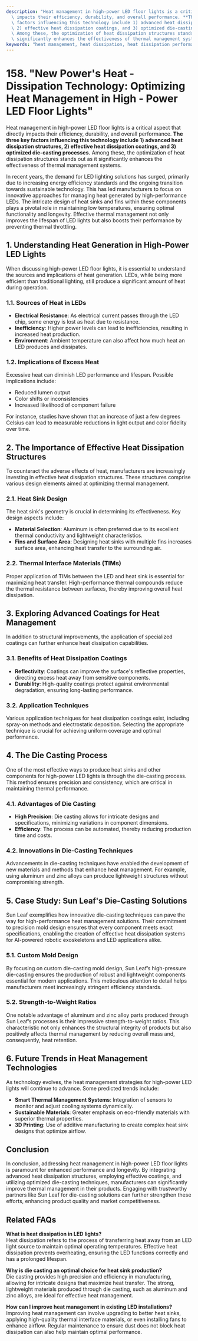 ```yaml
---
description: "Heat management in high-power LED floor lights is a critical aspect that directly\
  \ impacts their efficiency, durability, and overall performance. **The three key\
  \ factors influencing this technology include 1) advanced heat dissipation structures,\
  \ 2) effective heat dissipation coatings, and 3) optimized die-casting processes.**\
  \ Among these, the optimization of heat dissipation structures stands out as it\
  \ significantly enhances the effectiveness of thermal management systems. "
keywords: "heat management, heat dissipation, heat dissipation performance, die casting process"
---
```

# 158. "New Power's Heat - Dissipation Technology: Optimizing Heat Management in High - Power LED Floor Lights"

Heat management in high-power LED floor lights is a critical aspect that directly impacts their efficiency, durability, and overall performance. **The three key factors influencing this technology include 1) advanced heat dissipation structures, 2) effective heat dissipation coatings, and 3) optimized die-casting processes.** Among these, the optimization of heat dissipation structures stands out as it significantly enhances the effectiveness of thermal management systems. 

In recent years, the demand for LED lighting solutions has surged, primarily due to increasing energy efficiency standards and the ongoing transition towards sustainable technology. This has led manufacturers to focus on innovative approaches for managing heat generated by high-performance LEDs. The intricate design of heat sinks and fins within these components plays a pivotal role in maintaining low temperatures, ensuring optimal functionality and longevity. Effective thermal management not only improves the lifespan of LED lights but also boosts their performance by preventing thermal throttling.

## **1. Understanding Heat Generation in High-Power LED Lights**

When discussing high-power LED floor lights, it is essential to understand the sources and implications of heat generation. LEDs, while being more efficient than traditional lighting, still produce a significant amount of heat during operation. 

### **1.1. Sources of Heat in LEDs**

- **Electrical Resistance**: As electrical current passes through the LED chip, some energy is lost as heat due to resistance.
- **Inefficiency**: Higher power levels can lead to inefficiencies, resulting in increased heat production.
- **Environment**: Ambient temperature can also affect how much heat an LED produces and dissipates.

### **1.2. Implications of Excess Heat**

Excessive heat can diminish LED performance and lifespan. Possible implications include:
- Reduced lumen output
- Color shifts or inconsistencies
- Increased likelihood of component failure

For instance, studies have shown that an increase of just a few degrees Celsius can lead to measurable reductions in light output and color fidelity over time.

## **2. The Importance of Effective Heat Dissipation Structures**

To counteract the adverse effects of heat, manufacturers are increasingly investing in effective heat dissipation structures. These structures comprise various design elements aimed at optimizing thermal management.

### **2.1. Heat Sink Design**

The heat sink's geometry is crucial in determining its effectiveness. Key design aspects include:

- **Material Selection**: Aluminum is often preferred due to its excellent thermal conductivity and lightweight characteristics.
- **Fins and Surface Area**: Designing heat sinks with multiple fins increases surface area, enhancing heat transfer to the surrounding air.

### **2.2. Thermal Interface Materials (TIMs)**

Proper application of TIMs between the LED and heat sink is essential for maximizing heat transfer. High-performance thermal compounds reduce the thermal resistance between surfaces, thereby improving overall heat dissipation.

## **3. Exploring Advanced Coatings for Heat Management**

In addition to structural improvements, the application of specialized coatings can further enhance heat dissipation capabilities.

### **3.1. Benefits of Heat Dissipation Coatings**

- **Reflectivity**: Coatings can improve the surface's reflective properties, directing excess heat away from sensitive components.
- **Durability**: High-quality coatings protect against environmental degradation, ensuring long-lasting performance.

### **3.2. Application Techniques**

Various application techniques for heat dissipation coatings exist, including spray-on methods and electrostatic deposition. Selecting the appropriate technique is crucial for achieving uniform coverage and optimal performance.

## **4. The Die Casting Process**

One of the most effective ways to produce heat sinks and other components for high-power LED lights is through the die-casting process. This method ensures precision and consistency, which are critical in maintaining thermal performance.

### **4.1. Advantages of Die Casting**

- **High Precision**: Die casting allows for intricate designs and specifications, minimizing variations in component dimensions.
- **Efficiency**: The process can be automated, thereby reducing production time and costs.

### **4.2. Innovations in Die-Casting Techniques**

Advancements in die-casting techniques have enabled the development of new materials and methods that enhance heat management. For example, using aluminum and zinc alloys can produce lightweight structures without compromising strength.

## **5. Case Study: Sun Leaf's Die-Casting Solutions**

Sun Leaf exemplifies how innovative die-casting techniques can pave the way for high-performance heat management solutions. Their commitment to precision mold design ensures that every component meets exact specifications, enabling the creation of effective heat dissipation systems for AI-powered robotic exoskeletons and LED applications alike.

### **5.1. Custom Mold Design**

By focusing on custom die-casting mold design, Sun Leaf’s high-pressure die-casting ensures the production of robust and lightweight components essential for modern applications. This meticulous attention to detail helps manufacturers meet increasingly stringent efficiency standards.

### **5.2. Strength-to-Weight Ratios**

One notable advantage of aluminum and zinc alloy parts produced through Sun Leaf’s processes is their impressive strength-to-weight ratios. This characteristic not only enhances the structural integrity of products but also positively affects thermal management by reducing overall mass and, consequently, heat retention.

## **6. Future Trends in Heat Management Technologies**

As technology evolves, the heat management strategies for high-power LED lights will continue to advance. Some predicted trends include:

- **Smart Thermal Management Systems**: Integration of sensors to monitor and adjust cooling systems dynamically.
- **Sustainable Materials**: Greater emphasis on eco-friendly materials with superior thermal properties.
- **3D Printing**: Use of additive manufacturing to create complex heat sink designs that optimize airflow.

## **Conclusion**

In conclusion, addressing heat management in high-power LED floor lights is paramount for enhanced performance and longevity. By integrating advanced heat dissipation structures, employing effective coatings, and utilizing optimized die-casting techniques, manufacturers can significantly improve thermal management in their products. Engaging with trustworthy partners like Sun Leaf for die-casting solutions can further strengthen these efforts, enhancing product quality and market competitiveness.

## Related FAQs

**What is heat dissipation in LED lights?**  
Heat dissipation refers to the process of transferring heat away from an LED light source to maintain optimal operating temperatures. Effective heat dissipation prevents overheating, ensuring the LED functions correctly and has a prolonged lifespan.

**Why is die casting an optimal choice for heat sink production?**  
Die casting provides high precision and efficiency in manufacturing, allowing for intricate designs that maximize heat transfer. The strong, lightweight materials produced through die casting, such as aluminum and zinc alloys, are ideal for effective heat management.

**How can I improve heat management in existing LED installations?**  
Improving heat management can involve upgrading to better heat sinks, applying high-quality thermal interface materials, or even installing fans to enhance airflow. Regular maintenance to ensure dust does not block heat dissipation can also help maintain optimal performance.
